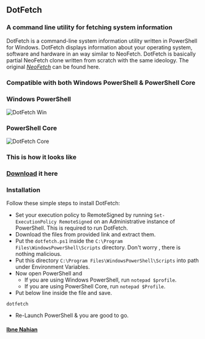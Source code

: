## DotFetch

### A command line utility for fetching system information

DotFetch is a command-line system information utility written in PowerShell for Windows. DotFetch displays information about your operating system, software and hardware in an way similar to NeoFetch. DotFetch is basically partial NeoFetch clone written from scratch with the same ideology. The original _[NeoFetch](https://github.com/dylanaraps/neofetch)_ can be found here.

### Compatible with both Windows PowerShell & PowerShell Core

### Windows PowerShell

![DotFetch Win](https://github.com/evilprince2009/DotFetch/blob/main/Images/Windows%20Powershell.png)

### PowerShell Core

![DotFetch Core](https://github.com/evilprince2009/DotFetch/blob/main/Images/PowerShell%20Core.png)

### This is how it looks like

### [Download](https://github.com/evilprince2009/DotFetch) it here

### Installation

Follow these simple steps to install DotFetch:

- Set your execution policy to RemoteSigned by running `Set-ExecutionPolicy RemoteSigned` on an Administrative instance of PowerShell. This is required to run DotFetch.
- Download the files from provided link and extract them.
- Put the `dotfetch.ps1` inside the `C:\Program Files\WindowsPowerShell\Scripts` directory. Don't worry , there is nothing malicious.
- Put this directory `C:\Program Files\WindowsPowerShell\Scripts` into path under Environment Variables.
- Now open PowerShell and
  - If you are using Windows PowerShell, run `notepad $profile`.
  - If you are using PowerShell Core, run `notepad $Profile`.
- Put below line inside the file and save.

```
dotfetch
```

- Re-Launch PowerShell & you are good to go.

#### [Ibne Nahian](https://evilprince2009.netlify.app/)
